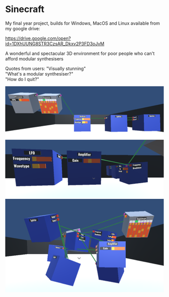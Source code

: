 # Sinecraft

My final year project, builds for Windows, MacOS and Linux available from my google drive:

https://drive.google.com/open?id=1DXhUUNG8STR3CzsAR_Dkxv2P3FD3oJvM

A wonderful and spectacular 3D environment for poor people who can't afford modular synthesisers

Quotes from users:
"Visually stunning"\
"What's a modular synthesiser?"\
"How do I quit?"

![](Images/img01.png)
![](Images/img02.png)
![](Images/img03.png)
